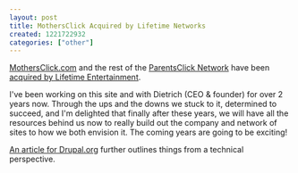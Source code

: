 ```yaml
---
layout: post
title: MothersClick Acquired by Lifetime Networks
created: 1221722932
categories: ["other"]
---
```

<a href="http://www.mothersclick.com">MothersClick.com</a> and the rest of the <a href="http://www.parentsclick.com">ParentsClick Network</a> have been <a href="http://www.marketwatch.com/news/story/l/story.aspx?guid=%7B764B126C-2071-4605-8222-7FA1E481B0EE%7D">acquired by Lifetime Entertainment</a>.

I've been working on this site and with Dietrich (CEO & founder) for over 2 years now. Through the ups and the downs we stuck to it, determined to succeed, and I'm delighted that finally after these years, we will have all the resources behind us now to really build out the company and network of sites to how we both envision it. The coming years are going to be exciting!

<a href="http://drupal.org/node/310095">An article for Drupal.org</a> further outlines things from a technical perspective.
